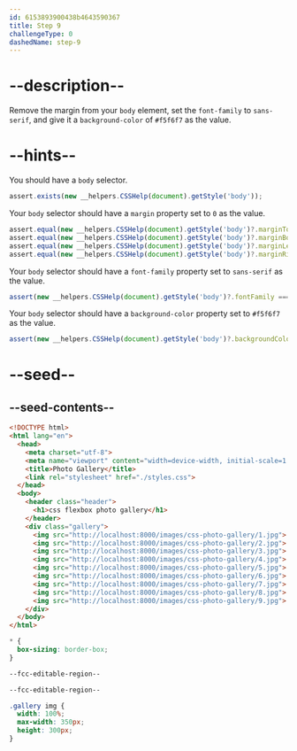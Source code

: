 ```yaml
---
id: 6153893900438b4643590367
title: Step 9
challengeType: 0
dashedName: step-9
---
```


# --description--

Remove the margin from your `body` element, set the `font-family` to `sans-serif`, and give it a `background-color` of `#f5f6f7` as the value.

# --hints--

You should have a `body` selector.

```js
assert.exists(new __helpers.CSSHelp(document).getStyle('body'));
```

Your `body` selector should have a `margin` property set to `0` as the value.

```js
assert.equal(new __helpers.CSSHelp(document).getStyle('body')?.marginTop, '0px');
assert.equal(new __helpers.CSSHelp(document).getStyle('body')?.marginBottom, '0px');
assert.equal(new __helpers.CSSHelp(document).getStyle('body')?.marginLeft, '0px');
assert.equal(new __helpers.CSSHelp(document).getStyle('body')?.marginRight, '0px');
```

Your `body` selector should have a `font-family` property set to `sans-serif` as the value.

```js
assert(new __helpers.CSSHelp(document).getStyle('body')?.fontFamily === 'sans-serif');
```

Your `body` selector should have a `background-color` property set to `#f5f6f7` as the value.

```js
assert(new __helpers.CSSHelp(document).getStyle('body')?.backgroundColor === 'rgb(245, 246, 247)');
```

# --seed--

## --seed-contents--

```html
<!DOCTYPE html>
<html lang="en">
  <head>
    <meta charset="utf-8">
    <meta name="viewport" content="width=device-width, initial-scale=1.0">
    <title>Photo Gallery</title>
    <link rel="stylesheet" href="./styles.css">
  </head>
  <body>
    <header class="header">
      <h1>css flexbox photo gallery</h1>
    </header>
    <div class="gallery">
      <img src="http://localhost:8000/images/css-photo-gallery/1.jpg">
      <img src="http://localhost:8000/images/css-photo-gallery/2.jpg">
      <img src="http://localhost:8000/images/css-photo-gallery/3.jpg">
      <img src="http://localhost:8000/images/css-photo-gallery/4.jpg">
      <img src="http://localhost:8000/images/css-photo-gallery/5.jpg">
      <img src="http://localhost:8000/images/css-photo-gallery/6.jpg">
      <img src="http://localhost:8000/images/css-photo-gallery/7.jpg">
      <img src="http://localhost:8000/images/css-photo-gallery/8.jpg">
      <img src="http://localhost:8000/images/css-photo-gallery/9.jpg">
    </div>
  </body>
</html>
```

```css
* {
  box-sizing: border-box;
}

--fcc-editable-region--

--fcc-editable-region--

.gallery img {
  width: 100%;
  max-width: 350px;
  height: 300px;
}
```
